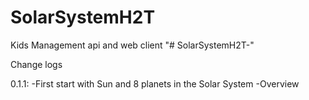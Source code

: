 # SolarSystemH2T
Kids Management api and web client
"# SolarSystemH2T-"


Change logs

0.1.1:
  -First start with Sun and 8 planets in the Solar System
  -Overview
